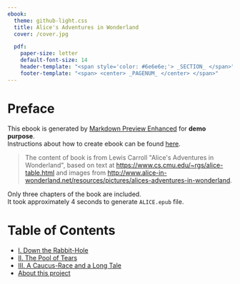 ```yaml
---
ebook:
  theme: github-light.css
  title: Alice's Adventures in Wonderland
  cover: /cover.jpg

  pdf:
    paper-size: letter
    default-font-size: 14
    header-template: "<span style='color: #6e6e6e;'> _SECTION_ </span>"
    footer-template: "<span> <center> _PAGENUM_ </center> </span>"
---
```


# Preface
This ebook is generated by [Markdown Preview Enhanced](https://github.com/shd101wyy/markdown-preview-enhanced) for **demo purpose**.     
Instructions about how to create ebook can be found [here](https://github.com/shd101wyy/markdown-preview-enhanced/tree/master/docs/ebook.md).

> The content of book is from Lewis Carroll "Alice's Adventures in Wonderland", based on text at https://www.cs.cmu.edu/~rgs/alice-table.html and images from http://www.alice-in-wonderland.net/resources/pictures/alices-adventures-in-wonderland.

Only three chapters of the book are included.   
It took approximately 4 seconds to generate `ALICE.epub` file.

# Table of Contents
* [I. Down the Rabbit-Hole](/contents/down-the-rabbit-hole.md)
* [II. The Pool of Tears](/contents/the-pool-of-tears.md)
* [III. A Caucus-Race and a Long Tale](/contents/a-caucus-race-and-a-long.md)
* [About this project](/contents/project-intro.md)

